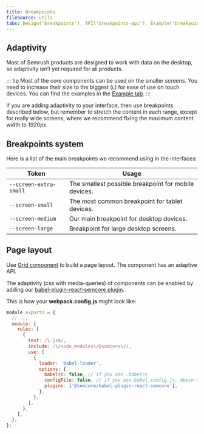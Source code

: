 ```yaml
---
title: Breakpoints
fileSource: utils
tabs: Design('breakpoints'), API('breakpoints-api'), Example('breakpoints-code')
---
```


## Adaptivity

Most of Semrush products are designed to work with data on the desktop, so adaptivity isn’t yet required for all products.

::: tip
Most of the core components can be used on the smaller screens. You need to increase their size to the biggest (`L`) for ease of use on touch devices. You can find the examples in the [Example tab](/layout/breakpoints/breakpoints-code).
:::

If you are adding adaptivity to your interface, then use breakpoints described below, but remember to stretch the content in each range, except for really wide screens, where we recommend fixing the maximum content width to 1920px.

## Breakpoints system

Here is a list of the main breakpoints we recommend using in the interfaces:

| Token                  | Usage                                                |
| ---------------------- | ---------------------------------------------------- |
| `--screen-extra-small` | The smallest possible breakpoint for mobile devices. |
| `--screen-small`       | The most common breakpoint for tablet devices.       |
| `--screen-medium`      | Our main breakpoint for desktop devices.             |
| `--screen-large`       | Breakpoint for large desktop screens.                |

## Page layout

Use [Grid component](/layout/grid-system/grid-system) to build a page layout. The component has an adaptive API.

The adaptivity (css with media-queries) of components can be enabled by adding our [babel-plugin-react-semcore plugin](https://github.com/semrush/intergalactic/blob/master/tools/babel-plugin-react-semcore/README.md).

This is how your **webpack.config.js** might look like:

```js
module.exports = {
  // ...
  module: {
    rules: [
      {
        test: /\.js$/,
        include: /\/node_modules\/@semcore\//,
        use: [
          {
            loader: 'babel-loader',
            options: {
              babelrc: false, // if you use .babelrc
              configFile: false, // if you use babel.config.js, doesn't affect babelrc option https://babeljs.io/docs/en/options#configfile
              plugins: ['@semcore/babel-plugin-react-semcore'],
            },
          },
        ],
      },
    ],
  },
};
```

